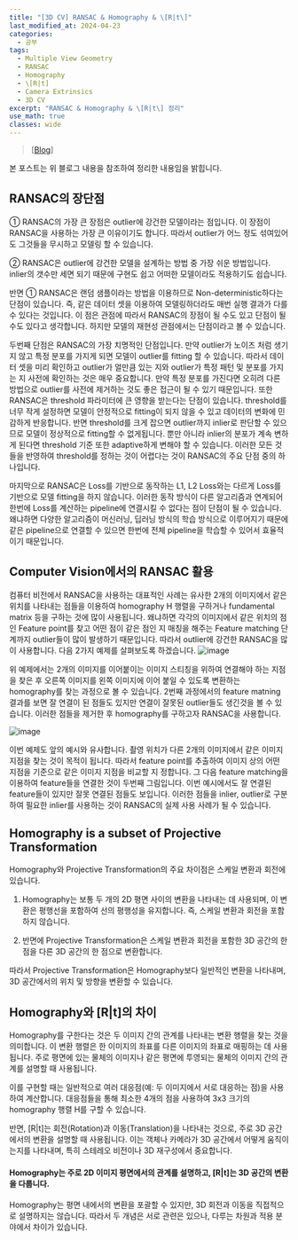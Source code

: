 ```yaml
---
title: "[3D CV] RANSAC & Homography & \[R|t\]"
last_modified_at: 2024-04-23
categories:
  - 공부
tags:
  - Multiple View Geometry
  - RANSAC
  - Homography
  - \[R|t]
  - Camera Extrinsics
  - 3D CV
excerpt: "RANSAC & Homography & \[R|t\] 정리"
use_math: true
classes: wide
---
```


> [[Blog](https://gaussian37.github.io/vision-concept-ransac/)] 

본 포스트는 위 블로그 내용을 참조하여 정리한 내용임을 밝힙니다.

## RANSAC의 장단점

① RANSAC의 가장 큰 장점은 outlier에 강건한 모델이라는 점입니다. 
이 장점이 RANSAC을 사용하는 가장 큰 이유이기도 합니다. 
따라서 outlier가 어느 정도 섞여있어도 그것들을 무시하고 모델링 할 수 있습니다.

② RANSAC은 outlier에 강건한 모델을 설계하는 방법 중 가장 쉬운 방법입니다. 
inlier의 갯수만 세면 되기 때문에 구현도 쉽고 어떠한 모델이라도 적용하기도 쉽습니다.

반면 ① RANSAC은 랜덤 샘플이라는 방법을 이용하므로 Non-deterministic하다는 단점이 있습니다. 
즉, 같은 데이터 셋을 이용하여 모델링하더라도 매번 실행 결과가 다를 수 있다는 것입니다. 
이 점은 관점에 따라서 RANSAC의 장점이 될 수도 있고 단점이 될 수도 있다고 생각합니다. 
하지만 모델의 재현성 관점에서는 단점이라고 볼 수 있습니다.

두번째 단점은 RANSAC의 가장 치명적인 단점입니다. 
만약 outlier가 노이즈 처럼 생기지 않고 특정 분포를 가지게 되면 모델이 outlier를 fitting 할 수 있습니다. 
따라서 데이터 셋을 미리 확인하고 outlier가 얼만큼 있는 지와 outlier가 특정 패턴 및 분포를 가지는 지 사전에 확인하는 것은 매우 중요합니다. 
만약 특정 분포를 가진다면 오히려 다른 방법으로 outlier를 사전에 제거하는 것도 좋은 접근이 될 수 있기 때문입니다.
또한 RANSAC은 threshold 파라미터에 큰 영향을 받는다는 단점이 있습니다. 
threshold를 너무 작게 설정하면 모델이 안정적으로 fitting이 되지 않을 수 있고 데이터의 변화에 민감하게 반응합니다. 
반면 threshold를 크게 잡으면 outlier까지 inlier로 판단할 수 있으므로 모델이 정상적으로 fitting할 수 없게됩니다. 
뿐만 아니라 inlier의 분포가 계속 변하게 된다면 threshold 기준 또한 adaptive하게 변해야 할 수 있습니다. 
이러한 모든 것들을 반영하여 threshold를 정하는 것이 어렵다는 것이 RANSAC의 주요 단점 중의 하나입니다.

마지막으로 RANSAC은 Loss를 기반으로 동작하는 L1, L2 Loss와는 다르게 Loss를 기반으로 모델 fitting을 하지 않습니다. 
이러한 동작 방식이 다른 알고리즘과 연계되어 한번에 Loss를 계산하는 pipeline에 연결시킬 수 없다는 점이 단점이 될 수 있습니다. 
왜냐하면 다양한 알고리즘이 머신러닝, 딥러닝 방식의 학습 방식으로 이루어지기 때문에 같은 pipeline으로 연결할 수 있으면 한번에 전체 pipeline을 학습할 수 있어서 효율적이기 때문입니다.

## Computer Vision에서의 RANSAC 활용

컴퓨터 비전에서 RANSAC을 사용하는 대표적인 사례는 유사한 2개의 이미지에서 같은 위치를 나타내는 점들을 이용하여 homography H 행렬을 구하거나 fundamental matrix 등을 구하는 것에 많이 사용됩니다. 
왜냐하면 각각의 이미지에서 같은 위치의 점인 Feature point를 찾고 어떤 점이 같은 점인 지 매칭을 해주는 Feature matching 단계까지 outlier들이 많이 발생하기 때문입니다.
따라서 outlier에 강건한 RANSAC을 많이 사용합니다. 
다음 2가지 예제를 살펴보도록 하겠습니다.
![image](https://github.com/sandokim/sandokim.github.io/assets/74639652/5ac2510c-2e00-4ad7-9b95-729bfcb72e9d)

위 예제에서는 2개의 이미지를 이어붙이는 이미지 스티칭을 위하여 연결해야 하는 지점을 찾은 후 오른쪽 이미지를 왼쪽 이미지에 이어 붙일 수 있도록 변환하는 homography를 찾는 과정으로 볼 수 있습니다.
2번째 과정에서의 feature matning 결과를 보면 잘 연결이 된 점들도 있지만 연결이 잘못된 outlier들도 생긴것을 볼 수 있습니다. 
이러한 점들을 제거한 후 homography를 구하고자 RANSAC을 사용합니다.

![image](https://github.com/sandokim/sandokim.github.io/assets/74639652/fe070daf-502c-41fe-b4bc-ea606571af27)

이번 예제도 앞의 예시와 유사합니다. 촬영 위치가 다른 2개의 이미지에서 같은 이미지 지점을 찾는 것이 목적이 됩니다. 
따라서 feature point를 추출하여 이미지 상의 어떤 지점을 기준으로 같은 이미지 지점을 비교할 지 정합니다. 
그 다음 feature matching을 이용하여 feature들을 연결한 것이 두번째 그림입니다. 
이번 예시에서도 잘 연결된 feature들이 있지만 잘못 연결된 점들도 보입니다. 
이러한 점들을 inlier, outlier로 구분하여 필요한 inlier를 사용하는 것이 RANSAC의 실제 사용 사례가 될 수 있습니다.

## Homography is a subset of Projective Transformation

Homography와 Projective Transformation의 주요 차이점은 스케일 변환과 회전에 있습니다.

1) Homography는 보통 두 개의 2D 평면 사이의 변환을 나타내는 데 사용되며, 이 변환은 평행선을 포함하여 선의 평행성을 유지합니다. 
즉, 스케일 변환과 회전을 포함하지 않습니다. 

2) 반면에 Projective Transformation은 스케일 변환과 회전을 포함한 3D 공간의 한 점을 다른 3D 공간의 한 점으로 변환합니다. 

따라서 Projective Transformation은 Homography보다 일반적인 변환을 나타내며, 3D 공간에서의 위치 및 방향을 변환할 수 있습니다.

## Homography와 [R|t]의 차이

Homography를 구한다는 것은 두 이미지 간의 관계를 나타내는 변환 행렬을 찾는 것을 의미합니다. 
이 변환 행렬은 한 이미지의 좌표를 다른 이미지의 좌표로 매핑하는 데 사용됩니다. 
주로 평면에 있는 물체의 이미지나 같은 평면에 투영되는 물체의 이미지 간의 관계를 설명할 때 사용됩니다.

이를 구현할 때는 일반적으로 여러 대응점(예: 두 이미지에서 서로 대응하는 점)을 사용하여 계산합니다. 
대응점들을 통해 최소한 4개의 점을 사용하여 3x3 크기의 homography 행렬 H를 구할 수 있습니다.

반면, [R|t]는 회전(Rotation)과 이동(Translation)을 나타내는 것으로, 주로 3D 공간에서의 변환을 설명할 때 사용됩니다. 
이는 객체나 카메라가 3D 공간에서 어떻게 움직이는지를 나타내며, 특히 스테레오 비전이나 3D 재구성에서 중요합니다.

#### Homography는 주로 2D 이미지 평면에서의 관계를 설명하고, \[R|t]는 3D 공간의 변환을 다룹니다.

Homography는 평면 내에서의 변환을 포괄할 수 있지만, 3D 회전과 이동을 직접적으로 설명하지는 않습니다. 
따라서 두 개념은 서로 관련은 있으나, 다루는 차원과 적용 분야에서 차이가 있습니다.
